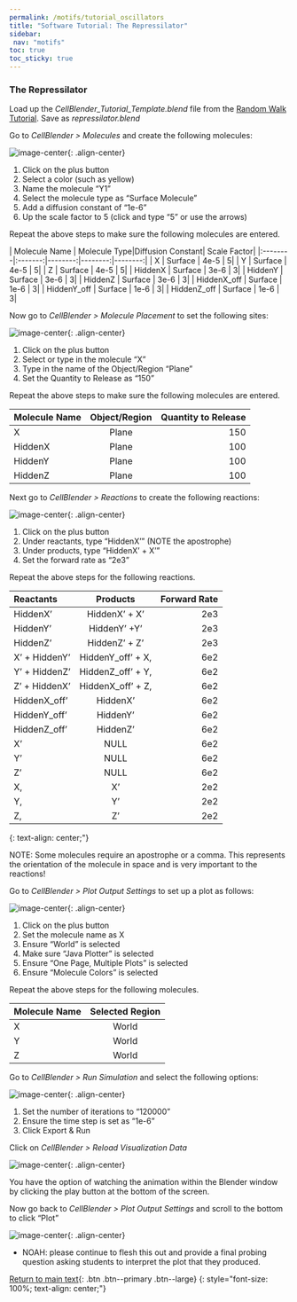 ```yaml
---
permalink: /motifs/tutorial_oscillators
title: "Software Tutorial: The Repressilator"
sidebar:
 nav: "motifs"
toc: true
toc_sticky: true
---
```


### The Repressilator

Load up the *CellBlender_Tutorial_Template.blend* file from the [Random Walk Tutorial](https://purpleavatar.github.io/multiscale_biological_modeling/prologue/tutorial-random-walk). Save as *repressilator.blend*

Go to *CellBlender > Molecules* and create the following molecules:

![image-center](../assets/images/motifs_norm1.png){: .align-center}

1. Click on the plus button
2. Select a color (such as yellow)
3. Name the molecule “Y1”
4. Select the molecule type as “Surface Molecule”
5. Add a diffusion constant of “1e-6”
6. Up the scale factor to 5 (click and type “5” or use the arrows)

Repeat the above steps to make sure the following molecules are entered.

| Molecule Name | Molecule Type|Diffusion Constant| Scale Factor|
|:--------|:-------:|--------:|--------:|--------:|
| X  | Surface  | 4e-5  | 5|
| Y  | Surface  | 4e-5  | 5|
| Z  | Surface  | 4e-5  | 5|
| HiddenX  | Surface  | 3e-6  | 3|
| HiddenY  | Surface  | 3e-6  | 3|
| HiddenZ  | Surface  | 3e-6  | 3|
| HiddenX_off  | Surface  | 1e-6  | 3|
| HiddenY_off  | Surface  | 1e-6  | 3|
| HiddenZ_off  | Surface  | 1e-6  | 3|


Now go to *CellBlender > Molecule Placement* to set the following sites:

![image-center](../assets/images/motifs_norm3.png){: .align-center}

1. Click on the plus button
2. Select or type in the molecule “X”
3. Type in the name of the Object/Region “Plane”
4. Set the Quantity to Release as “150”

Repeat the above steps to make sure the following molecules are entered.

| Molecule Name | Object/Region|Quantity to Release|
|:--------|:-------:|--------:|
| X  | Plane | 150 |
| HiddenX  | Plane | 100 |
| HiddenY  | Plane | 100 |
| HiddenZ  | Plane | 100 |

Next go to *CellBlender > Reactions* to create the following reactions:

![image-center](../assets/images/motifs_norm4.png){: .align-center}

1. Click on the plus button
2. Under reactants, type “HiddenX’” (NOTE the apostrophe)
3. Under products, type “HiddenX’ + X’”
4. Set the forward rate as “2e3”

Repeat the above steps for the following reactions.

| Reactants |Products|Forward Rate|
|:--------|:-------:|--------:|
| HiddenX’  | HiddenX’ + X’ | 2e3 |
| HiddenY’  | HiddenY’ +Y’ | 2e3 |
| HiddenZ’  | HiddenZ’ + Z’ | 2e3 |
| X’ + HiddenY’ | HiddenY_off’ + X, | 6e2 |
| Y’ + HiddenZ’ | HiddenZ_off’ + Y, | 6e2 |
| Z’ + HiddenX’ | HiddenX_off’ + Z, | 6e2 |
| HiddenX_off’ | HiddenX’ | 6e2 |
| HiddenY_off’ | HiddenY’ | 6e2 |
| HiddenZ_off’ | HiddenZ’ | 6e2 |
| X’ | NULL | 6e2 |
| Y’ | NULL | 6e2 |
| Z’ | NULL | 6e2 |
| X, | X’ | 2e2 |
| Y, | Y’ | 2e2 |
| Z, | Z’ | 2e2 |
{: text-align: center;"}

NOTE: Some molecules require an apostrophe or a comma. This represents the orientation of the molecule in space and is very important to the reactions!

Go to *CellBlender > Plot Output Settings* to set up a plot as follows:

![image-center](../assets/images/motifs_norm6.png){: .align-center}

1. Click on the plus button
2. Set the molecule name as X
3. Ensure “World” is selected
4. Make sure “Java Plotter” is selected
5. Ensure “One Page, Multiple Plots” is selected
6. Ensure “Molecule Colors” is selected

Repeat the above steps for the following molecules.

| Molecule Name|Selected Region|
|:--------|:-------:|
| X | World|
| Y | World|
| Z | World|

Go to *CellBlender > Run Simulation* and select the following options:

![image-center](../assets/images/motifs_norm7.png){: .align-center}

1. Set the number of iterations to “120000”
2. Ensure the time step is set as “1e-6”
3. Click Export & Run

Click on *CellBlender > Reload Visualization Data*

![image-center](../assets/images/motifs_norm8.png){: .align-center}

You have the option of watching the animation within the Blender window by clicking the play button at the bottom of the screen.

Now go back to *CellBlender > Plot Output Settings* and scroll to the bottom to click “Plot”

![image-center](../assets/images/motifs_norm9.png){: .align-center}

* NOAH: please continue to flesh this out and provide a final probing question asking students to interpret the plot that they produced.

[Return to main text](oscillators#the-oscillations-of-the-repressilator){: .btn .btn--primary .btn--large}
{: style="font-size: 100%; text-align: center;"}
